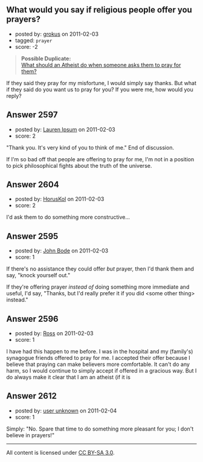 ## What would you say if religious people offer you prayers?

- posted by: [grokus](https://stackexchange.com/users/-1/189-grokus) on 2011-02-03
- tagged: `prayer`
- score: -2

> **Possible Duplicate:**  
> [What should an Atheist do when someone asks them to pray for them?](http://atheism.stackexchange.com/questions/1271/what-should-an-atheist-do-when-someone-asks-them-to-pray-for-them)  

<!-- End of automatically inserted text -->

If they said they pray for my misfortune, I would simply say thanks. But what if they said do you want us to pray for you? If you were me, how would you reply?


## Answer 2597

- posted by: [Lauren Ipsum](https://stackexchange.com/users/-1/71-lauren-ipsum) on 2011-02-03
- score: 2

"Thank you. It's very kind of you to think of me." End of discussion.

If I'm so bad off that people are offering to pray for me, I'm not in a position to pick philosophical fights about the truth of the universe. 


## Answer 2604

- posted by: [HorusKol](https://stackexchange.com/users/-1/921-horuskol) on 2011-02-03
- score: 2

I'd ask them to do something more constructive...


## Answer 2595

- posted by: [John Bode](https://stackexchange.com/users/-1/117-john-bode) on 2011-02-03
- score: 1

If there's no assistance they could offer *but* prayer, then I'd thank them and say, "knock yourself out."  

If they're offering prayer *instead of* doing something more immediate and useful, I'd say, "Thanks, but I'd really prefer it if you did &lt;some other thing&gt; instead."  


## Answer 2596

- posted by: [Ross](https://stackexchange.com/users/-1/1006-ross) on 2011-02-03
- score: 1

I have had this happen to me before. I was in the hospital and my (family's) synagogue friends offered to pray for me. I accepted their offer because I believe that praying can make believers more comfortable. It can't do any harm, so I would continue to simply accept if offered in a gracious way. But I do always make it clear that I am an atheist (if it is 


## Answer 2612

- posted by: [user unknown](https://stackexchange.com/users/-1/992-user-unknown) on 2011-02-04
- score: 1

Simply: "No. Spare that time to do something more pleasant for you; I don't believe in prayers!"



---

All content is licensed under [CC BY-SA 3.0](https://creativecommons.org/licenses/by-sa/3.0/).
